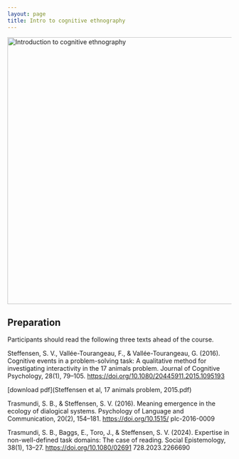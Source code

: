 ```yaml
---
layout: page
title: Intro to cognitive ethnography
---
```


<div class="text-center">
  <img src="{{ 'assets/img/cognitive_ethnography_poster.png' | relative_url }}" alt="Introduction to cognitive ethnography" width="600"/>
</div>

## Preparation

Participants should read the following three texts ahead of the course.

Steffensen, S. V., Vallée-Tourangeau, F., & Vallée-Tourangeau, G. (2016). Cognitive events in a
problem-solving task: A qualitative method for investigating interactivity in the 17 animals problem.
Journal of Cognitive Psychology, 28(1), 79–105. https://doi.org/10.1080/20445911.2015.1095193

[download pdf](Steffensen et al, 17 animals problem, 2015.pdf)

Trasmundi, S. B., & Steffensen, S. V. (2016). Meaning emergence in the ecology of dialogical
systems. Psychology of Language and Communication, 20(2), 154–181. https://doi.org/10.1515/
plc-2016-0009

Trasmundi, S. B., Baggs, E., Toro, J., & Steffensen, S. V. (2024). Expertise in non-well-defined task
domains: The case of reading. Social Epistemology, 38(1), 13–27. https://doi.org/10.1080/02691
728.2023.2266690
